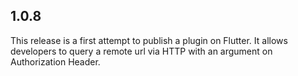 ## 1.0.8

This release is a first attempt to publish a plugin on Flutter.
It allows developers to query a remote url via HTTP with an argument on Authorization Header.